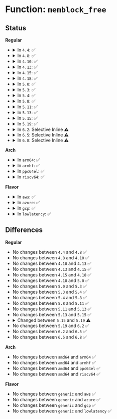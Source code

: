 # Function: <code>memblock_free</code>

## Status
<b>Regular</b>
<ul>
<li>
<details>
<summary>In <code>4.4</code>: ✅</summary>

```c
int memblock_free(phys_addr_t base, phys_addr_t size);
```

**Collision:** Unique Global

**Inline:** No

**Transformation:** False

**Instances:**

```
In mm/memblock.c (ffffffff8181ea39)
Location: mm/memblock.c:730
Inline: False
Direct callers:
  - arch/x86/xen/setup.c:xen_del_extra_mem
  - arch/x86/xen/setup.c:xen_memory_setup
  - arch/x86/xen/mmu.c:xen_relocate_p2m
  - arch/x86/xen/mmu.c:xen_free_ro_pages
  - arch/x86/xen/mmu.c:xen_pagetable_init
  - arch/x86/kernel/setup.c:setup_arch
  - arch/x86/kernel/setup.c:setup_arch
  - arch/x86/kernel/kvmclock.c:kvmclock_init
  - arch/x86/mm/numa.c:numa_reset_distance
  - mm/nobootmem.c:free_bootmem_node
  - mm/nobootmem.c:free_bootmem
  - mm/memblock.c:memblock_double_array
  - mm/memory_hotplug.c:remove_memory
```
**Symbols:**

```
ffffffff8181ea39-ffffffff8181ea7e: memblock_free (STB_GLOBAL)
```
</details>
</li>
<li>
<details>
<summary>In <code>4.8</code>: ✅</summary>

```c
int memblock_free(phys_addr_t base, phys_addr_t size);
```

**Collision:** Unique Global

**Inline:** No

**Transformation:** False

**Instances:**

```
In mm/memblock.c (ffffffff81898eea)
Location: mm/memblock.c:719
Inline: False
Direct callers:
  - arch/x86/xen/setup.c:xen_del_extra_mem
  - arch/x86/xen/setup.c:xen_memory_setup
  - arch/x86/xen/mmu.c:xen_pagetable_init
  - arch/x86/xen/mmu.c:xen_free_ro_pages
  - arch/x86/xen/mmu.c:xen_relocate_p2m
  - arch/x86/kernel/setup.c:setup_arch
  - arch/x86/kernel/setup.c:setup_arch
  - arch/x86/kernel/kvmclock.c:kvmclock_init
  - arch/x86/mm/numa.c:numa_reset_distance
  - mm/nobootmem.c:free_bootmem
  - mm/nobootmem.c:free_bootmem_node
  - mm/memblock.c:memblock_double_array
  - mm/memory_hotplug.c:remove_memory
```
**Symbols:**

```
ffffffff81898eea-ffffffff81898f2f: memblock_free (STB_GLOBAL)
```
</details>
</li>
<li>
<details>
<summary>In <code>4.10</code>: ✅</summary>

```c
int memblock_free(phys_addr_t base, phys_addr_t size);
```

**Collision:** Unique Global

**Inline:** No

**Transformation:** False

**Instances:**

```
In mm/memblock.c (ffffffff818cd592)
Location: mm/memblock.c:719
Inline: False
Direct callers:
  - arch/x86/xen/setup.c:xen_del_extra_mem
  - arch/x86/xen/setup.c:xen_memory_setup
  - arch/x86/xen/setup.c:xen_memory_setup
  - arch/x86/xen/mmu.c:xen_pagetable_init
  - arch/x86/xen/mmu.c:xen_free_ro_pages
  - arch/x86/xen/mmu.c:xen_relocate_p2m
  - arch/x86/kernel/setup.c:setup_arch
  - arch/x86/kernel/setup.c:setup_arch
  - arch/x86/kernel/kvmclock.c:kvmclock_init
  - arch/x86/mm/numa.c:numa_reset_distance
  - mm/nobootmem.c:free_bootmem
  - mm/nobootmem.c:free_bootmem_node
  - mm/memblock.c:memblock_double_array
  - mm/memory_hotplug.c:remove_memory
```
**Symbols:**

```
ffffffff818cd592-ffffffff818cd5d7: memblock_free (STB_GLOBAL)
```
</details>
</li>
<li>
<details>
<summary>In <code>4.13</code>: ✅</summary>

```c
int memblock_free(phys_addr_t base, phys_addr_t size);
```

**Collision:** Unique Global

**Inline:** No

**Transformation:** False

**Instances:**

```
In mm/memblock.c (ffffffff8190499f)
Location: mm/memblock.c:703
Inline: False
Direct callers:
  - arch/x86/xen/setup.c:xen_del_extra_mem
  - arch/x86/xen/setup.c:xen_memory_setup
  - arch/x86/xen/setup.c:xen_memory_setup
  - arch/x86/xen/mmu_pv.c:xen_pagetable_init
  - arch/x86/xen/mmu_pv.c:xen_free_ro_pages
  - arch/x86/xen/mmu_pv.c:xen_relocate_p2m
  - arch/x86/kernel/setup.c:setup_arch
  - arch/x86/kernel/setup.c:setup_arch
  - arch/x86/kernel/kvmclock.c:kvmclock_init
  - arch/x86/mm/numa.c:numa_reset_distance
  - mm/nobootmem.c:free_bootmem
  - mm/nobootmem.c:free_bootmem_node
  - mm/memblock.c:memblock_double_array
  - mm/memory_hotplug.c:remove_memory
```
**Symbols:**

```
ffffffff8190499f-ffffffff81904a16: memblock_free (STB_GLOBAL)
```
</details>
</li>
<li>
<details>
<summary>In <code>4.15</code>: ✅</summary>

```c
int memblock_free(phys_addr_t base, phys_addr_t size);
```

**Collision:** Unique Global

**Inline:** No

**Transformation:** False

**Instances:**

```
In mm/memblock.c (ffffffff8198e9a8)
Location: mm/memblock.c:703
Inline: False
Direct callers:
  - arch/x86/xen/setup.c:xen_del_extra_mem
  - arch/x86/xen/setup.c:xen_memory_setup
  - arch/x86/xen/setup.c:xen_memory_setup
  - arch/x86/xen/mmu_pv.c:xen_pagetable_init
  - arch/x86/xen/mmu_pv.c:xen_free_ro_pages
  - arch/x86/xen/mmu_pv.c:xen_relocate_p2m
  - arch/x86/kernel/setup.c:setup_arch
  - arch/x86/kernel/setup.c:setup_arch
  - arch/x86/kernel/kvmclock.c:kvm_memblock_free
  - arch/x86/mm/numa.c:numa_reset_distance
  - mm/nobootmem.c:free_bootmem
  - mm/nobootmem.c:free_bootmem_node
  - mm/memblock.c:memblock_double_array
  - mm/memory_hotplug.c:remove_memory
```
**Symbols:**

```
ffffffff8198e9a8-ffffffff8198ea1f: memblock_free (STB_GLOBAL)
```
</details>
</li>
<li>
<details>
<summary>In <code>4.18</code>: ✅</summary>

```c
int memblock_free(phys_addr_t base, phys_addr_t size);
```

**Collision:** Unique Global

**Inline:** No

**Transformation:** False

**Instances:**

```
In mm/memblock.c (ffffffff819eb28a)
Location: mm/memblock.c:711
Inline: False
Direct callers:
  - arch/x86/xen/setup.c:xen_del_extra_mem
  - arch/x86/xen/setup.c:xen_memory_setup
  - arch/x86/xen/setup.c:xen_memory_setup
  - arch/x86/xen/mmu_pv.c:xen_pagetable_init
  - arch/x86/xen/mmu_pv.c:xen_free_ro_pages
  - arch/x86/xen/mmu_pv.c:xen_relocate_p2m
  - arch/x86/kernel/setup.c:setup_arch
  - arch/x86/kernel/setup.c:setup_arch
  - arch/x86/kernel/kvmclock.c:kvm_memblock_free
  - arch/x86/mm/numa.c:numa_reset_distance
  - mm/nobootmem.c:free_bootmem
  - mm/nobootmem.c:free_bootmem_node
  - mm/memblock.c:memblock_double_array
  - mm/memory_hotplug.c:remove_memory
```
**Symbols:**

```
ffffffff819eb28a-ffffffff819eb301: memblock_free (STB_GLOBAL)
```
</details>
</li>
<li>
<details>
<summary>In <code>5.0</code>: ✅</summary>

```c
int memblock_free(phys_addr_t base, phys_addr_t size);
```

**Collision:** Unique Global

**Inline:** No

**Transformation:** False

**Instances:**

```
In mm/memblock.c (ffffffff81a2650a)
Location: mm/memblock.c:819
Inline: False
Direct callers:
  - arch/x86/xen/setup.c:xen_del_extra_mem
  - arch/x86/xen/setup.c:xen_memory_setup
  - arch/x86/xen/setup.c:xen_memory_setup
  - arch/x86/xen/p2m.c:free_p2m_page
  - arch/x86/xen/mmu_pv.c:xen_pagetable_init
  - arch/x86/xen/mmu_pv.c:xen_free_ro_pages
  - arch/x86/xen/mmu_pv.c:xen_relocate_p2m
  - arch/x86/kernel/setup.c:setup_arch
  - arch/x86/kernel/setup.c:setup_arch
  - arch/x86/kernel/setup_percpu.c:pcpu_fc_free
  - arch/x86/kernel/tce_64.c:free_tce_table
  - arch/x86/mm/numa.c:numa_reset_distance
  - kernel/dma/swiotlb.c:swiotlb_init
  - mm/page_alloc.c:free_bootmem_with_active_regions
  - mm/percpu.c:pcpu_page_first_chunk
  - mm/percpu.c:pcpu_embed_first_chunk
  - mm/percpu.c:pcpu_free_alloc_info
  - mm/memblock.c:memblock_double_array
  - mm/sparse.c:sparse_init_nid
  - mm/memory_hotplug.c:__remove_memory
  - drivers/xen/swiotlb-xen.c:xen_swiotlb_init
  - drivers/usb/early/xhci-dbc.c:xdbc_init
  - drivers/usb/early/xhci-dbc.c:xdbc_init
  - drivers/usb/early/xhci-dbc.c:early_xdbc_setup_hardware
  - drivers/usb/early/xhci-dbc.c:early_xdbc_setup_hardware
  - lib/cpumask.c:free_bootmem_cpumask_var
```
**Symbols:**

```
ffffffff81a2650a-ffffffff81a26581: memblock_free (STB_GLOBAL)
```
</details>
</li>
<li>
<details>
<summary>In <code>5.3</code>: ✅</summary>

```c
int memblock_free(phys_addr_t base, phys_addr_t size);
```

**Collision:** Unique Global

**Inline:** No

**Transformation:** False

**Instances:**

```
In mm/memblock.c (ffffffff81a96cb9)
Location: mm/memblock.c:816
Inline: False
Direct callers:
  - arch/x86/xen/setup.c:xen_del_extra_mem
  - arch/x86/xen/setup.c:xen_memory_setup
  - arch/x86/xen/setup.c:xen_memory_setup
  - arch/x86/xen/p2m.c:free_p2m_page
  - arch/x86/xen/mmu_pv.c:xen_pagetable_init
  - arch/x86/xen/mmu_pv.c:xen_free_ro_pages
  - arch/x86/xen/mmu_pv.c:xen_relocate_p2m
  - arch/x86/kernel/setup.c:setup_arch
  - arch/x86/kernel/setup.c:reserve_crashkernel
  - arch/x86/kernel/setup_percpu.c:pcpu_fc_free
  - arch/x86/kernel/tce_64.c:free_tce_table
  - arch/x86/mm/numa.c:numa_reset_distance
  - kernel/dma/swiotlb.c:swiotlb_init
  - mm/percpu.c:pcpu_page_first_chunk
  - mm/percpu.c:pcpu_embed_first_chunk
  - mm/percpu.c:pcpu_free_alloc_info
  - mm/page_alloc.c:free_bootmem_with_active_regions
  - mm/memblock.c:memblock_double_array
  - mm/sparse.c:sparse_init_nid
  - mm/memory_hotplug.c:try_remove_memory
  - mm/cma.c:cma_declare_contiguous
  - drivers/xen/swiotlb-xen.c:xen_swiotlb_init
  - drivers/usb/early/xhci-dbc.c:xdbc_init
  - drivers/usb/early/xhci-dbc.c:xdbc_init
  - drivers/usb/early/xhci-dbc.c:early_xdbc_setup_hardware
  - drivers/usb/early/xhci-dbc.c:early_xdbc_setup_hardware
  - lib/cpumask.c:free_bootmem_cpumask_var
```
**Symbols:**

```
ffffffff81a96cb9-ffffffff81a96d32: memblock_free (STB_GLOBAL)
```
</details>
</li>
<li>
<details>
<summary>In <code>5.4</code>: ✅</summary>

```c
int memblock_free(phys_addr_t base, phys_addr_t size);
```

**Collision:** Unique Global

**Inline:** No

**Transformation:** False

**Instances:**

```
In mm/memblock.c (ffffffff81ace529)
Location: mm/memblock.c:816
Inline: False
Direct callers:
  - arch/x86/xen/setup.c:xen_del_extra_mem
  - arch/x86/xen/setup.c:xen_memory_setup
  - arch/x86/xen/setup.c:xen_memory_setup
  - arch/x86/xen/p2m.c:free_p2m_page
  - arch/x86/xen/mmu_pv.c:xen_pagetable_init
  - arch/x86/xen/mmu_pv.c:xen_free_ro_pages
  - arch/x86/xen/mmu_pv.c:xen_relocate_p2m
  - arch/x86/kernel/setup.c:setup_arch
  - arch/x86/kernel/setup.c:reserve_crashkernel
  - arch/x86/kernel/setup_percpu.c:pcpu_fc_free
  - arch/x86/kernel/tce_64.c:free_tce_table
  - arch/x86/mm/numa.c:numa_reset_distance
  - kernel/dma/swiotlb.c:swiotlb_init
  - mm/percpu.c:pcpu_page_first_chunk
  - mm/percpu.c:pcpu_embed_first_chunk
  - mm/percpu.c:pcpu_free_alloc_info
  - mm/page_alloc.c:free_bootmem_with_active_regions
  - mm/memblock.c:memblock_double_array
  - mm/sparse.c:sparse_buffer_free
  - mm/memory_hotplug.c:try_remove_memory
  - mm/cma.c:cma_declare_contiguous
  - drivers/xen/swiotlb-xen.c:xen_swiotlb_init
  - drivers/usb/early/xhci-dbc.c:xdbc_init
  - drivers/usb/early/xhci-dbc.c:xdbc_init
  - drivers/usb/early/xhci-dbc.c:early_xdbc_setup_hardware
  - drivers/usb/early/xhci-dbc.c:early_xdbc_setup_hardware
  - lib/cpumask.c:free_bootmem_cpumask_var
```
**Symbols:**

```
ffffffff81ace529-ffffffff81ace5a2: memblock_free (STB_GLOBAL)
```
</details>
</li>
<li>
<details>
<summary>In <code>5.8</code>: ✅</summary>

```c
int memblock_free(phys_addr_t base, phys_addr_t size);
```

**Collision:** Unique Global

**Inline:** No

**Transformation:** False

**Instances:**

```
In mm/memblock.c (ffffffff81bc6c47)
Location: mm/memblock.c:812
Inline: False
Direct callers:
  - arch/x86/xen/setup.c:xen_del_extra_mem
  - arch/x86/xen/setup.c:xen_memory_setup
  - arch/x86/xen/setup.c:xen_memory_setup
  - arch/x86/xen/p2m.c:free_p2m_page
  - arch/x86/xen/mmu_pv.c:xen_pagetable_p2m_free
  - arch/x86/xen/mmu_pv.c:xen_free_ro_pages
  - arch/x86/xen/mmu_pv.c:xen_relocate_p2m
  - arch/x86/kernel/setup.c:reserve_crashkernel
  - arch/x86/kernel/setup.c:reserve_initrd
  - arch/x86/kernel/setup_percpu.c:pcpu_fc_free
  - arch/x86/mm/numa.c:numa_reset_distance
  - kernel/dma/swiotlb.c:swiotlb_init
  - mm/percpu.c:pcpu_page_first_chunk
  - mm/percpu.c:pcpu_embed_first_chunk
  - mm/percpu.c:pcpu_free_alloc_info
  - mm/memblock.c:memblock_double_array
  - mm/sparse.c:sparse_buffer_free
  - lib/bootconfig.c:xbc_destroy_all
  - lib/cpumask.c:free_bootmem_cpumask_var
  - drivers/xen/swiotlb-xen.c:xen_swiotlb_init
  - drivers/usb/early/xhci-dbc.c:xdbc_init
  - drivers/usb/early/xhci-dbc.c:xdbc_init
  - drivers/usb/early/xhci-dbc.c:early_xdbc_setup_hardware
  - drivers/usb/early/xhci-dbc.c:early_xdbc_setup_hardware
  - drivers/usb/early/xhci-dbc.c:xdbc_free_ring
  - drivers/firmware/efi/memmap.c:__efi_memmap_free
```
**Symbols:**

```
ffffffff81bc6c47-ffffffff81bc6cc7: memblock_free (STB_GLOBAL)
```
</details>
</li>
<li>
<details>
<summary>In <code>5.11</code>: ✅</summary>

```c
int memblock_free(phys_addr_t base, phys_addr_t size);
```

**Collision:** Unique Global

**Inline:** No

**Transformation:** False

**Instances:**

```
In mm/memblock.c (ffffffff81c3f969)
Location: mm/memblock.c:799
Inline: False
Direct callers:
  - arch/x86/xen/setup.c:xen_del_extra_mem
  - arch/x86/xen/setup.c:xen_memory_setup
  - arch/x86/xen/setup.c:xen_memory_setup
  - arch/x86/xen/p2m.c:free_p2m_page
  - arch/x86/xen/mmu_pv.c:xen_pagetable_p2m_free
  - arch/x86/xen/mmu_pv.c:xen_free_ro_pages
  - arch/x86/xen/mmu_pv.c:xen_relocate_p2m
  - arch/x86/kernel/setup.c:reserve_crashkernel
  - arch/x86/kernel/setup.c:reserve_initrd
  - arch/x86/kernel/setup_percpu.c:pcpu_fc_free
  - arch/x86/mm/numa.c:numa_reset_distance
  - kernel/printk/printk.c:setup_log_buf
  - kernel/printk/printk.c:setup_log_buf
  - kernel/dma/swiotlb.c:swiotlb_init
  - mm/percpu.c:pcpu_page_first_chunk
  - mm/percpu.c:pcpu_embed_first_chunk
  - mm/percpu.c:pcpu_free_alloc_info
  - mm/memblock.c:memblock_double_array
  - mm/sparse.c:sparse_buffer_free
  - lib/bootconfig.c:xbc_destroy_all
  - lib/cpumask.c:free_bootmem_cpumask_var
  - drivers/xen/swiotlb-xen.c:xen_swiotlb_init
  - drivers/usb/early/xhci-dbc.c:xdbc_init
  - drivers/usb/early/xhci-dbc.c:xdbc_init
  - drivers/usb/early/xhci-dbc.c:xdbc_free_ring
  - drivers/usb/early/xhci-dbc.c:early_xdbc_setup_hardware
  - drivers/usb/early/xhci-dbc.c:early_xdbc_setup_hardware
  - drivers/firmware/efi/memmap.c:__efi_memmap_free
```
**Symbols:**

```
ffffffff81c3f969-ffffffff81c3f9e9: memblock_free (STB_GLOBAL)
```
</details>
</li>
<li>
<details>
<summary>In <code>5.13</code>: ✅</summary>

```c
int memblock_free(phys_addr_t base, phys_addr_t size);
```

**Collision:** Unique Global

**Inline:** No

**Transformation:** False

**Instances:**

```
In mm/memblock.c (ffffffff81c31a29)
Location: mm/memblock.c:799
Inline: False
Direct callers:
  - arch/x86/xen/setup.c:xen_del_extra_mem
  - arch/x86/xen/setup.c:xen_memory_setup
  - arch/x86/xen/setup.c:xen_memory_setup
  - arch/x86/xen/p2m.c:free_p2m_page
  - arch/x86/xen/mmu_pv.c:xen_pagetable_init
  - arch/x86/xen/mmu_pv.c:xen_free_ro_pages
  - arch/x86/xen/mmu_pv.c:xen_relocate_p2m
  - arch/x86/kernel/setup.c:setup_arch
  - arch/x86/kernel/setup.c:reserve_crashkernel
  - arch/x86/kernel/setup_percpu.c:pcpu_fc_free
  - arch/x86/mm/numa.c:numa_reset_distance
  - kernel/printk/printk.c:setup_log_buf
  - kernel/printk/printk.c:setup_log_buf
  - kernel/dma/swiotlb.c:swiotlb_init
  - mm/percpu.c:pcpu_page_first_chunk
  - mm/percpu.c:pcpu_embed_first_chunk
  - mm/percpu.c:pcpu_free_alloc_info
  - mm/memblock.c:memblock_double_array
  - mm/sparse.c:sparse_buffer_free
  - lib/bootconfig.c:xbc_destroy_all
  - lib/cpumask.c:free_bootmem_cpumask_var
  - drivers/xen/swiotlb-xen.c:xen_swiotlb_init_early
  - drivers/usb/early/xhci-dbc.c:xdbc_init
  - drivers/usb/early/xhci-dbc.c:xdbc_init
  - drivers/usb/early/xhci-dbc.c:xdbc_free_ring
  - drivers/usb/early/xhci-dbc.c:early_xdbc_setup_hardware
  - drivers/usb/early/xhci-dbc.c:early_xdbc_setup_hardware
  - drivers/firmware/efi/memmap.c:__efi_memmap_free
```
**Symbols:**

```
ffffffff81c31a29-ffffffff81c31aa9: memblock_free (STB_GLOBAL)
```
</details>
</li>
<li>
<details>
<summary>In <code>5.15</code>: ✅</summary>

```c
int memblock_free(phys_addr_t base, phys_addr_t size);
```

**Collision:** Unique Global

**Inline:** No

**Transformation:** False

**Instances:**

```
In mm/memblock.c (ffffffff81d5038d)
Location: mm/memblock.c:826
Inline: False
Direct callers:
  - arch/x86/xen/setup.c:xen_del_extra_mem
  - arch/x86/xen/setup.c:xen_memory_setup
  - arch/x86/xen/setup.c:xen_memory_setup
  - arch/x86/xen/p2m.c:free_p2m_page
  - arch/x86/xen/mmu_pv.c:xen_pagetable_init
  - arch/x86/xen/mmu_pv.c:xen_free_ro_pages
  - arch/x86/xen/mmu_pv.c:xen_relocate_p2m
  - arch/x86/kernel/setup.c:setup_arch
  - arch/x86/kernel/setup.c:reserve_crashkernel
  - arch/x86/mm/init.c:init_mem_mapping
  - kernel/dma/swiotlb.c:swiotlb_init
  - mm/percpu.c:pcpu_page_first_chunk
  - mm/percpu.c:pcpu_embed_first_chunk
  - mm/percpu.c:pcpu_free_alloc_info
  - mm/memblock.c:memblock_free_ptr
  - mm/sparse.c:sparse_buffer_free
  - lib/cpumask.c:free_bootmem_cpumask_var
  - drivers/xen/swiotlb-xen.c:xen_swiotlb_init_early
  - drivers/usb/early/xhci-dbc.c:xdbc_init
  - drivers/usb/early/xhci-dbc.c:xdbc_init
  - drivers/usb/early/xhci-dbc.c:xdbc_free_ring
  - drivers/usb/early/xhci-dbc.c:early_xdbc_setup_hardware
  - drivers/usb/early/xhci-dbc.c:early_xdbc_setup_hardware
  - drivers/firmware/efi/memmap.c:__efi_memmap_free
```
**Symbols:**

```
ffffffff81d5038d-ffffffff81d5040d: memblock_free (STB_GLOBAL)
```
</details>
</li>
<li>
<details>
<summary>In <code>5.19</code>: ✅</summary>

```c
void memblock_free(void *ptr, size_t size);
```

**Collision:** Unique Global

**Inline:** No

**Transformation:** False

**Instances:**

```
In mm/memblock.c (ffffffff81f20853)
Location: mm/memblock.c:813
Inline: False
Direct callers:
  - init/main.c:print_unknown_bootoptions
  - init/main.c:xbc_make_cmdline
  - arch/x86/xen/p2m.c:free_p2m_page
  - arch/x86/xen/mmu_pv.c:xen_pagetable_init
  - arch/x86/mm/numa.c:numa_reset_distance
  - kernel/printk/printk.c:setup_log_buf
  - kernel/printk/printk.c:setup_log_buf
  - kernel/dma/swiotlb.c:swiotlb_init_remap
  - mm/percpu.c:pcpu_page_first_chunk
  - mm/percpu.c:pcpu_page_first_chunk
  - mm/percpu.c:pcpu_embed_first_chunk
  - mm/percpu.c:pcpu_embed_first_chunk
  - mm/percpu.c:pcpu_embed_first_chunk
  - mm/percpu.c:pcpu_embed_first_chunk
  - mm/percpu.c:pcpu_free_alloc_info
  - mm/memblock.c:memblock_double_array
  - mm/sparse.c:sparse_buffer_free
  - lib/bootconfig.c:xbc_exit
  - lib/bootconfig.c:xbc_exit
  - lib/cpumask.c:free_bootmem_cpumask_var
```
**Symbols:**

```
ffffffff81f20853-ffffffff81f2089e: memblock_free (STB_GLOBAL)
```
</details>
</li>
<li>
<details>
<summary>In <code>6.2</code>: Selective Inline ⚠️</summary>

```c
void memblock_free(void *ptr, size_t size);
```

**Collision:** Unique Global

**Inline:** Selective

**Transformation:** False

**Instances:**

```
In mm/memblock.c (ffffffff820c94f8)
Location: mm/memblock.c:828
Inline: True
Inline callers:
  - mm/memblock.c:memblock_double_array
Direct callers:
  - init/main.c:print_unknown_bootoptions
  - init/main.c:xbc_make_cmdline
  - arch/x86/xen/p2m.c:free_p2m_page
  - arch/x86/xen/mmu_pv.c:xen_pagetable_init
  - arch/x86/mm/numa.c:numa_init
  - kernel/printk/printk.c:setup_log_buf
  - kernel/printk/printk.c:setup_log_buf
  - kernel/dma/swiotlb.c:swiotlb_init_remap
  - mm/percpu.c:pcpu_page_first_chunk
  - mm/percpu.c:pcpu_page_first_chunk
  - mm/percpu.c:pcpu_page_first_chunk
  - mm/percpu.c:pcpu_page_first_chunk
  - mm/percpu.c:pcpu_embed_first_chunk
  - mm/percpu.c:pcpu_embed_first_chunk
  - mm/percpu.c:pcpu_embed_first_chunk
  - mm/percpu.c:pcpu_embed_first_chunk
  - mm/percpu.c:pcpu_embed_first_chunk
  - mm/percpu.c:pcpu_embed_first_chunk
  - mm/percpu.c:pcpu_embed_first_chunk
  - mm/sparse.c:sparse_buffer_alloc
  - mm/sparse.c:sparse_buffer_fini
  - lib/bootconfig.c:xbc_init
  - lib/bootconfig.c:xbc_init
  - lib/bootconfig.c:xbc_init
  - lib/bootconfig.c:xbc_init
  - lib/cpumask.c:free_bootmem_cpumask_var
```
**Symbols:**

```
ffffffff820ca260-ffffffff820ca2a9: memblock_free (STB_GLOBAL)
```
</details>
</li>
<li>
<details>
<summary>In <code>6.5</code>: Selective Inline ⚠️</summary>

```c
void memblock_free(void *ptr, size_t size);
```

**Collision:** Unique Global

**Inline:** Selective

**Transformation:** False

**Instances:**

```
In mm/memblock.c (ffffffff8214d758)
Location: mm/memblock.c:841
Inline: True
Inline callers:
  - mm/memblock.c:memblock_double_array
Direct callers:
  - init/main.c:print_unknown_bootoptions
  - init/main.c:xbc_make_cmdline
  - arch/x86/xen/p2m.c:free_p2m_page
  - arch/x86/xen/mmu_pv.c:xen_pagetable_init
  - arch/x86/mm/numa.c:numa_init
  - kernel/printk/printk.c:setup_log_buf
  - kernel/printk/printk.c:setup_log_buf
  - kernel/dma/swiotlb.c:swiotlb_init_remap
  - mm/percpu.c:pcpu_page_first_chunk
  - mm/percpu.c:pcpu_page_first_chunk
  - mm/percpu.c:pcpu_page_first_chunk
  - mm/percpu.c:pcpu_page_first_chunk
  - mm/percpu.c:pcpu_embed_first_chunk
  - mm/percpu.c:pcpu_embed_first_chunk
  - mm/percpu.c:pcpu_embed_first_chunk
  - mm/percpu.c:pcpu_embed_first_chunk
  - mm/percpu.c:pcpu_embed_first_chunk
  - mm/percpu.c:pcpu_embed_first_chunk
  - mm/percpu.c:pcpu_embed_first_chunk
  - mm/sparse.c:sparse_buffer_alloc
  - mm/sparse.c:sparse_buffer_fini
  - lib/bootconfig.c:xbc_init
  - lib/bootconfig.c:xbc_init
  - lib/bootconfig.c:xbc_init
  - lib/bootconfig.c:xbc_init
  - lib/cpumask.c:free_bootmem_cpumask_var
```
**Symbols:**

```
ffffffff8214e4f0-ffffffff8214e539: memblock_free (STB_GLOBAL)
```
</details>
</li>
<li>
<details>
<summary>In <code>6.8</code>: Selective Inline ⚠️</summary>

```c
void memblock_free(void *ptr, size_t size);
```

**Collision:** Unique Global

**Inline:** Selective

**Transformation:** False

**Instances:**

```
In mm/memblock.c (ffffffff82230308)
Location: mm/memblock.c:881
Inline: True
Inline callers:
  - mm/memblock.c:memblock_double_array
Direct callers:
  - init/main.c:print_unknown_bootoptions
  - init/main.c:xbc_make_cmdline
  - arch/x86/xen/p2m.c:free_p2m_page
  - arch/x86/xen/mmu_pv.c:xen_pagetable_init
  - arch/x86/mm/numa.c:numa_init
  - kernel/printk/printk.c:setup_log_buf
  - kernel/printk/printk.c:setup_log_buf
  - kernel/dma/swiotlb.c:swiotlb_init_remap
  - mm/percpu.c:pcpu_page_first_chunk
  - mm/percpu.c:pcpu_page_first_chunk
  - mm/percpu.c:pcpu_page_first_chunk
  - mm/percpu.c:pcpu_page_first_chunk
  - mm/percpu.c:pcpu_embed_first_chunk
  - mm/percpu.c:pcpu_embed_first_chunk
  - mm/percpu.c:pcpu_embed_first_chunk
  - mm/percpu.c:pcpu_embed_first_chunk
  - mm/percpu.c:pcpu_embed_first_chunk
  - mm/percpu.c:pcpu_embed_first_chunk
  - mm/percpu.c:pcpu_embed_first_chunk
  - mm/sparse.c:sparse_buffer_alloc
  - mm/sparse.c:sparse_buffer_fini
  - mm/kfence/core.c:kfence_alloc_pool_and_metadata
  - lib/bootconfig.c:xbc_init
  - lib/bootconfig.c:xbc_init
  - lib/bootconfig.c:xbc_init
  - lib/bootconfig.c:xbc_init
  - lib/cpumask.c:free_bootmem_cpumask_var
```
**Symbols:**

```
ffffffff82231260-ffffffff822312a9: memblock_free (STB_GLOBAL)
```
</details>
</li>
</ul>
<b>Arch</b>
<ul>
<li>
<details>
<summary>In <code>arm64</code>: ✅</summary>

```c
int memblock_free(phys_addr_t base, phys_addr_t size);
```

**Collision:** Unique Global

**Inline:** No

**Transformation:** False

**Instances:**

```
In mm/memblock.c (ffff80001031cac0)
Location: mm/memblock.c:816
Inline: False
Direct callers:
  - arch/arm64/mm/init.c:free_initrd_mem
  - arch/arm64/mm/mmu.c:paging_init
  - arch/arm64/mm/numa.c:pcpu_fc_free
  - arch/arm64/mm/numa.c:numa_free_distance
  - kernel/dma/swiotlb.c:swiotlb_init
  - mm/percpu.c:pcpu_embed_first_chunk
  - mm/percpu.c:pcpu_free_alloc_info
  - mm/page_alloc.c:free_bootmem_with_active_regions
  - mm/memblock.c:memblock_double_array
  - mm/sparse.c:sparse_buffer_free
  - mm/cma.c:cma_declare_contiguous
  - drivers/xen/swiotlb-xen.c:xen_swiotlb_init
  - drivers/of/of_reserved_mem.c:fdt_init_reserved_mem
```
**Symbols:**

```
ffff80001031cac0-ffff80001031cb6c: memblock_free (STB_GLOBAL)
```
</details>
</li>
<li>
<details>
<summary>In <code>armhf</code>: ✅</summary>

```c
int memblock_free(phys_addr_t base, phys_addr_t size);
```

**Collision:** Unique Global

**Inline:** No

**Transformation:** False

**Instances:**

```
In mm/memblock.c (c05369c8)
Location: mm/memblock.c:816
Inline: False
Direct callers:
  - arch/arm/mm/init.c:mem_init
  - arch/arm/mm/init.c:arm_memblock_steal
  - arch/arm/mach-hisi/platmcpm.c:hip04_smp_init
  - mm/percpu.c:pcpu_dfl_fc_free
  - mm/percpu.c:pcpu_embed_first_chunk
  - mm/percpu.c:pcpu_free_alloc_info
  - mm/memblock.c:memblock_double_array
  - mm/cma.c:cma_declare_contiguous
  - drivers/of/of_reserved_mem.c:fdt_init_reserved_mem
```
**Symbols:**

```
c05369c8-c0536a78: memblock_free (STB_GLOBAL)
```
</details>
</li>
<li>
<details>
<summary>In <code>ppc64el</code>: ✅</summary>

```c
int memblock_free(phys_addr_t base, phys_addr_t size);
```

**Collision:** Unique Global

**Inline:** No

**Transformation:** False

**Instances:**

```
In mm/memblock.c (c0000000003f0940)
Location: mm/memblock.c:816
Inline: False
Direct callers:
  - arch/powerpc/kernel/setup-common.c:setup_arch
  - arch/powerpc/kernel/setup_64.c:pcpu_fc_free
  - arch/powerpc/kernel/paca.c:free_unused_pacas
  - arch/powerpc/kernel/paca.c:free_unused_pacas
  - arch/powerpc/kernel/dt_cpu_ftrs.c:dt_cpu_ftrs_scan_callback
  - arch/powerpc/kernel/ima_kexec.c:ima_free_kexec_buffer
  - arch/powerpc/platforms/powernv/pci-ioda.c:pnv_pci_init_ioda_phb
  - kernel/dma/swiotlb.c:swiotlb_init
  - mm/percpu.c:pcpu_embed_first_chunk
  - mm/percpu.c:pcpu_free_alloc_info
  - mm/page_alloc.c:free_bootmem_with_active_regions
  - mm/memblock.c:memblock_double_array
  - mm/sparse.c:sparse_buffer_free
  - mm/memory_hotplug.c:try_remove_memory
  - mm/cma.c:cma_declare_contiguous
  - drivers/of/of_reserved_mem.c:fdt_init_reserved_mem
```
**Symbols:**

```
c0000000003f0940-c0000000003f09f8: memblock_free (STB_GLOBAL)
```
</details>
</li>
<li>
<details>
<summary>In <code>riscv64</code>: ✅</summary>

```c
int memblock_free(phys_addr_t base, phys_addr_t size);
```

**Collision:** Unique Global

**Inline:** No

**Transformation:** False

**Instances:**

```
In mm/memblock.c (ffffffe0000486ea)
Location: mm/memblock.c:816
Inline: False
Direct callers:
  - kernel/dma/swiotlb.c:swiotlb_init
  - mm/percpu.c:pcpu_dfl_fc_free
  - mm/percpu.c:pcpu_embed_first_chunk
  - mm/percpu.c:pcpu_free_alloc_info
  - mm/page_alloc.c:free_bootmem_with_active_regions
  - mm/memblock.c:memblock_double_array
  - mm/sparse.c:sparse_buffer_free
  - mm/cma.c:cma_declare_contiguous
  - drivers/of/of_reserved_mem.c:fdt_init_reserved_mem
```
**Symbols:**

```
ffffffe0000486ea-ffffffe000048748: memblock_free (STB_GLOBAL)
```
</details>
</li>
</ul>
<b>Flavor</b>
<ul>
<li>
<details>
<summary>In <code>aws</code>: ✅</summary>

```c
int memblock_free(phys_addr_t base, phys_addr_t size);
```

**Collision:** Unique Global

**Inline:** No

**Transformation:** False

**Instances:**

```
In mm/memblock.c (ffffffff81a6d399)
Location: mm/memblock.c:816
Inline: False
Direct callers:
  - arch/x86/xen/setup.c:xen_del_extra_mem
  - arch/x86/xen/setup.c:xen_memory_setup
  - arch/x86/xen/setup.c:xen_memory_setup
  - arch/x86/xen/p2m.c:free_p2m_page
  - arch/x86/xen/mmu_pv.c:xen_pagetable_init
  - arch/x86/xen/mmu_pv.c:xen_free_ro_pages
  - arch/x86/xen/mmu_pv.c:xen_relocate_p2m
  - arch/x86/kernel/setup.c:setup_arch
  - arch/x86/kernel/setup.c:reserve_crashkernel
  - arch/x86/kernel/setup_percpu.c:pcpu_fc_free
  - arch/x86/kernel/tce_64.c:free_tce_table
  - arch/x86/mm/numa.c:numa_reset_distance
  - kernel/dma/swiotlb.c:swiotlb_init
  - mm/percpu.c:pcpu_page_first_chunk
  - mm/percpu.c:pcpu_embed_first_chunk
  - mm/percpu.c:pcpu_free_alloc_info
  - mm/page_alloc.c:free_bootmem_with_active_regions
  - mm/memblock.c:memblock_double_array
  - mm/sparse.c:sparse_buffer_free
  - mm/memory_hotplug.c:try_remove_memory
  - mm/cma.c:cma_declare_contiguous
  - drivers/xen/swiotlb-xen.c:xen_swiotlb_init
  - lib/cpumask.c:free_bootmem_cpumask_var
```
**Symbols:**

```
ffffffff81a6d399-ffffffff81a6d412: memblock_free (STB_GLOBAL)
```
</details>
</li>
<li>
<details>
<summary>In <code>azure</code>: ✅</summary>

```c
int memblock_free(phys_addr_t base, phys_addr_t size);
```

**Collision:** Unique Global

**Inline:** No

**Transformation:** False

**Instances:**

```
In mm/memblock.c (ffffffff81a298e0)
Location: mm/memblock.c:816
Inline: False
Direct callers:
  - arch/x86/kernel/setup.c:setup_arch
  - arch/x86/kernel/setup.c:reserve_crashkernel
  - arch/x86/kernel/setup_percpu.c:pcpu_fc_free
  - arch/x86/kernel/tce_64.c:free_tce_table
  - arch/x86/mm/numa.c:numa_reset_distance
  - kernel/dma/swiotlb.c:swiotlb_init
  - mm/percpu.c:pcpu_page_first_chunk
  - mm/percpu.c:pcpu_embed_first_chunk
  - mm/percpu.c:pcpu_free_alloc_info
  - mm/page_alloc.c:free_bootmem_with_active_regions
  - mm/memblock.c:memblock_double_array
  - mm/sparse.c:sparse_buffer_free
  - mm/memory_hotplug.c:try_remove_memory
  - mm/cma.c:cma_declare_contiguous
  - lib/cpumask.c:free_bootmem_cpumask_var
```
**Symbols:**

```
ffffffff81a298e0-ffffffff81a29959: memblock_free (STB_GLOBAL)
```
</details>
</li>
<li>
<details>
<summary>In <code>gcp</code>: ✅</summary>

```c
int memblock_free(phys_addr_t base, phys_addr_t size);
```

**Collision:** Unique Global

**Inline:** No

**Transformation:** False

**Instances:**

```
In mm/memblock.c (ffffffff81ad97a9)
Location: mm/memblock.c:816
Inline: False
Direct callers:
  - arch/x86/xen/setup.c:xen_del_extra_mem
  - arch/x86/xen/setup.c:xen_memory_setup
  - arch/x86/xen/setup.c:xen_memory_setup
  - arch/x86/xen/p2m.c:free_p2m_page
  - arch/x86/xen/mmu_pv.c:xen_pagetable_init
  - arch/x86/xen/mmu_pv.c:xen_free_ro_pages
  - arch/x86/xen/mmu_pv.c:xen_relocate_p2m
  - arch/x86/kernel/setup.c:setup_arch
  - arch/x86/kernel/setup.c:reserve_crashkernel
  - arch/x86/kernel/setup_percpu.c:pcpu_fc_free
  - arch/x86/kernel/tce_64.c:free_tce_table
  - arch/x86/mm/numa.c:numa_reset_distance
  - kernel/dma/swiotlb.c:swiotlb_init
  - mm/percpu.c:pcpu_page_first_chunk
  - mm/percpu.c:pcpu_embed_first_chunk
  - mm/percpu.c:pcpu_free_alloc_info
  - mm/page_alloc.c:free_bootmem_with_active_regions
  - mm/memblock.c:memblock_double_array
  - mm/sparse.c:sparse_buffer_free
  - mm/memory_hotplug.c:try_remove_memory
  - mm/cma.c:cma_declare_contiguous
  - drivers/xen/swiotlb-xen.c:xen_swiotlb_init
  - lib/cpumask.c:free_bootmem_cpumask_var
```
**Symbols:**

```
ffffffff81ad97a9-ffffffff81ad9822: memblock_free (STB_GLOBAL)
```
</details>
</li>
<li>
<details>
<summary>In <code>lowlatency</code>: ✅</summary>

```c
int memblock_free(phys_addr_t base, phys_addr_t size);
```

**Collision:** Unique Global

**Inline:** No

**Transformation:** False

**Instances:**

```
In mm/memblock.c (ffffffff81ae5c5f)
Location: mm/memblock.c:816
Inline: False
Direct callers:
  - arch/x86/xen/setup.c:xen_del_extra_mem
  - arch/x86/xen/setup.c:xen_memory_setup
  - arch/x86/xen/setup.c:xen_memory_setup
  - arch/x86/xen/p2m.c:free_p2m_page
  - arch/x86/xen/mmu_pv.c:xen_pagetable_init
  - arch/x86/xen/mmu_pv.c:xen_free_ro_pages
  - arch/x86/xen/mmu_pv.c:xen_relocate_p2m
  - arch/x86/kernel/setup.c:setup_arch
  - arch/x86/kernel/setup.c:reserve_crashkernel
  - arch/x86/kernel/setup_percpu.c:pcpu_fc_free
  - arch/x86/kernel/tce_64.c:free_tce_table
  - arch/x86/mm/numa.c:numa_reset_distance
  - kernel/dma/swiotlb.c:swiotlb_init
  - mm/percpu.c:pcpu_page_first_chunk
  - mm/percpu.c:pcpu_embed_first_chunk
  - mm/percpu.c:pcpu_free_alloc_info
  - mm/page_alloc.c:free_bootmem_with_active_regions
  - mm/memblock.c:memblock_double_array
  - mm/sparse.c:sparse_buffer_free
  - mm/memory_hotplug.c:try_remove_memory
  - mm/cma.c:cma_declare_contiguous
  - drivers/xen/swiotlb-xen.c:xen_swiotlb_init
  - drivers/usb/early/xhci-dbc.c:xdbc_init
  - drivers/usb/early/xhci-dbc.c:xdbc_init
  - drivers/usb/early/xhci-dbc.c:early_xdbc_setup_hardware
  - drivers/usb/early/xhci-dbc.c:early_xdbc_setup_hardware
  - lib/cpumask.c:free_bootmem_cpumask_var
```
**Symbols:**

```
ffffffff81ae5c5f-ffffffff81ae5cd8: memblock_free (STB_GLOBAL)
```
</details>
</li>
</ul>

## Differences
<b>Regular</b>
<ul>
<li>
No changes between <code>4.4</code> and <code>4.8</code> ✅
</li>
<li>
No changes between <code>4.8</code> and <code>4.10</code> ✅
</li>
<li>
No changes between <code>4.10</code> and <code>4.13</code> ✅
</li>
<li>
No changes between <code>4.13</code> and <code>4.15</code> ✅
</li>
<li>
No changes between <code>4.15</code> and <code>4.18</code> ✅
</li>
<li>
No changes between <code>4.18</code> and <code>5.0</code> ✅
</li>
<li>
No changes between <code>5.0</code> and <code>5.3</code> ✅
</li>
<li>
No changes between <code>5.3</code> and <code>5.4</code> ✅
</li>
<li>
No changes between <code>5.4</code> and <code>5.8</code> ✅
</li>
<li>
No changes between <code>5.8</code> and <code>5.11</code> ✅
</li>
<li>
No changes between <code>5.11</code> and <code>5.13</code> ✅
</li>
<li>
No changes between <code>5.13</code> and <code>5.15</code> ✅
</li>
<li>
<details>
<summary>Changed between <code>5.15</code> and <code>5.19</code> ⚠️</summary>
<ul>
<li>
<b>Param added. </b>
<code>void *ptr</code>
</li>
<li>
<b>Param removed. </b>
<code>phys_addr_t base</code>
</li>
<li>
<b>Param type changed. </b>
<code>phys_addr_t size</code> ➡️ <code>size_t size</code>
</li>
<li>
<b>Return type changed. </b>
<code>int</code> ➡️ <code>void</code>
</li>
</ul>
</details>
</li>
<li>
No changes between <code>5.19</code> and <code>6.2</code> ✅
</li>
<li>
No changes between <code>6.2</code> and <code>6.5</code> ✅
</li>
<li>
No changes between <code>6.5</code> and <code>6.8</code> ✅
</li>
</ul>
<b>Arch</b>
<ul>
<li>
No changes between <code>amd64</code> and <code>arm64</code> ✅
</li>
<li>
No changes between <code>amd64</code> and <code>armhf</code> ✅
</li>
<li>
No changes between <code>amd64</code> and <code>ppc64el</code> ✅
</li>
<li>
No changes between <code>amd64</code> and <code>riscv64</code> ✅
</li>
</ul>
<b>Flavor</b>
<ul>
<li>
No changes between <code>generic</code> and <code>aws</code> ✅
</li>
<li>
No changes between <code>generic</code> and <code>azure</code> ✅
</li>
<li>
No changes between <code>generic</code> and <code>gcp</code> ✅
</li>
<li>
No changes between <code>generic</code> and <code>lowlatency</code> ✅
</li>
</ul>
